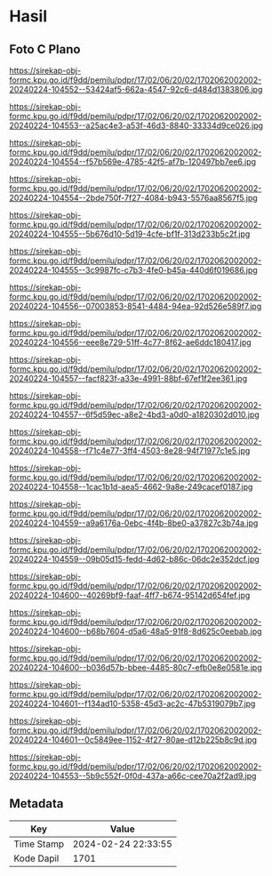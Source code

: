 # Hasil

## Foto C Plano

https://sirekap-obj-formc.kpu.go.id/f9dd/pemilu/pdpr/17/02/06/20/02/1702062002002-20240224-104552--53424af5-662a-4547-92c6-d484d1383806.jpg

https://sirekap-obj-formc.kpu.go.id/f9dd/pemilu/pdpr/17/02/06/20/02/1702062002002-20240224-104553--a25ac4e3-a53f-46d3-8840-33334d9ce026.jpg

https://sirekap-obj-formc.kpu.go.id/f9dd/pemilu/pdpr/17/02/06/20/02/1702062002002-20240224-104554--f57b569e-4785-42f5-af7b-120497bb7ee6.jpg

https://sirekap-obj-formc.kpu.go.id/f9dd/pemilu/pdpr/17/02/06/20/02/1702062002002-20240224-104554--2bde750f-7f27-4084-b943-5576aa8567f5.jpg

https://sirekap-obj-formc.kpu.go.id/f9dd/pemilu/pdpr/17/02/06/20/02/1702062002002-20240224-104555--5b676d10-5d19-4cfe-bf1f-313d233b5c2f.jpg

https://sirekap-obj-formc.kpu.go.id/f9dd/pemilu/pdpr/17/02/06/20/02/1702062002002-20240224-104555--3c9987fc-c7b3-4fe0-b45a-440d6f019686.jpg

https://sirekap-obj-formc.kpu.go.id/f9dd/pemilu/pdpr/17/02/06/20/02/1702062002002-20240224-104556--07003853-8541-4484-94ea-92d526e589f7.jpg

https://sirekap-obj-formc.kpu.go.id/f9dd/pemilu/pdpr/17/02/06/20/02/1702062002002-20240224-104556--eee8e729-51ff-4c77-8f62-ae6ddc180417.jpg

https://sirekap-obj-formc.kpu.go.id/f9dd/pemilu/pdpr/17/02/06/20/02/1702062002002-20240224-104557--facf823f-a33e-4991-88bf-67ef1f2ee361.jpg

https://sirekap-obj-formc.kpu.go.id/f9dd/pemilu/pdpr/17/02/06/20/02/1702062002002-20240224-104557--6f5d59ec-a8e2-4bd3-a0d0-a1820302d010.jpg

https://sirekap-obj-formc.kpu.go.id/f9dd/pemilu/pdpr/17/02/06/20/02/1702062002002-20240224-104558--f71c4e77-3ff4-4503-8e28-94f71977c1e5.jpg

https://sirekap-obj-formc.kpu.go.id/f9dd/pemilu/pdpr/17/02/06/20/02/1702062002002-20240224-104558--1cac1b1d-aea5-4662-9a8e-249cacef0187.jpg

https://sirekap-obj-formc.kpu.go.id/f9dd/pemilu/pdpr/17/02/06/20/02/1702062002002-20240224-104559--a9a6176a-0ebc-4f4b-8be0-a37827c3b74a.jpg

https://sirekap-obj-formc.kpu.go.id/f9dd/pemilu/pdpr/17/02/06/20/02/1702062002002-20240224-104559--09b05d15-fedd-4d62-b86c-06dc2e352dcf.jpg

https://sirekap-obj-formc.kpu.go.id/f9dd/pemilu/pdpr/17/02/06/20/02/1702062002002-20240224-104600--40269bf9-faaf-4ff7-b674-95142d654fef.jpg

https://sirekap-obj-formc.kpu.go.id/f9dd/pemilu/pdpr/17/02/06/20/02/1702062002002-20240224-104600--b68b7604-d5a6-48a5-91f8-8d625c0eebab.jpg

https://sirekap-obj-formc.kpu.go.id/f9dd/pemilu/pdpr/17/02/06/20/02/1702062002002-20240224-104600--b036d57b-bbee-4485-80c7-efb0e8e0581e.jpg

https://sirekap-obj-formc.kpu.go.id/f9dd/pemilu/pdpr/17/02/06/20/02/1702062002002-20240224-104601--f134ad10-5358-45d3-ac2c-47b5319079b7.jpg

https://sirekap-obj-formc.kpu.go.id/f9dd/pemilu/pdpr/17/02/06/20/02/1702062002002-20240224-104601--0c5849ee-1152-4f27-80ae-d12b225b8c9d.jpg

https://sirekap-obj-formc.kpu.go.id/f9dd/pemilu/pdpr/17/02/06/20/02/1702062002002-20240224-104553--5b9c552f-0f0d-437a-a66c-cee70a2f2ad9.jpg


## Metadata

| Key        | Value               |
| ---------- | ------------------- |
| Time Stamp | 2024-02-24 22:33:55 |
| Kode Dapil | 1701                |



